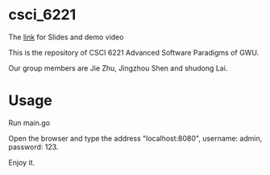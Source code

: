 # csci_6221
The [link](https://drive.google.com/drive/folders/1fQqzTDEGATH0uMpA9TuOiRXBjytF01dU?usp=drive_link) for Slides and demo video

This is the repository of CSCI 6221 Advanced Software Paradigms of GWU. 

Our group members are Jie Zhu, Jingzhou Shen and shudong Lai.

# Usage
Run main.go

Open the browser and type the address "localhost:8080", username: admin, password: 123.

Enjoy it.
